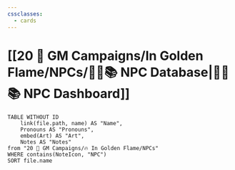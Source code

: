 ```yaml
---
cssclasses:
  - cards
---
```



# [[20 🌟 GM Campaigns/In Golden Flame/NPCs/👨‍🌾📚 NPC Database|👨‍🌾📚 NPC Dashboard]]
```dataview
TABLE WITHOUT ID 
	link(file.path, name) AS "Name", 
	Pronouns AS "Pronouns",
	embed(Art) AS "Art",
	Notes AS "Notes"
from "20 🌟 GM Campaigns/🔥 In Golden Flame/NPCs"
WHERE contains(NoteIcon, "NPC")
SORT file.name
```
